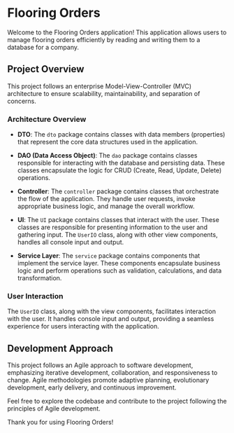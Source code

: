 # Flooring Orders

Welcome to the Flooring Orders application! This application allows users to manage flooring orders efficiently by reading and writing them to a database for a company.

## Project Overview

This project follows an enterprise Model-View-Controller (MVC) architecture to ensure scalability, maintainability, and separation of concerns.

### Architecture Overview

- **DTO**: The `dto` package contains classes with data members (properties) that represent the core data structures used in the application.

- **DAO (Data Access Object)**: The `dao` package contains classes responsible for interacting with the database and persisting data. These classes encapsulate the logic for CRUD (Create, Read, Update, Delete) operations.

- **Controller**: The `controller` package contains classes that orchestrate the flow of the application. They handle user requests, invoke appropriate business logic, and manage the overall workflow.

- **UI**: The `UI` package contains classes that interact with the user. These classes are responsible for presenting information to the user and gathering input. The `UserIO` class, along with other view components, handles all console input and output.

- **Service Layer**: The `service` package contains components that implement the service layer. These components encapsulate business logic and perform operations such as validation, calculations, and data transformation.

### User Interaction

The `UserIO` class, along with the view components, facilitates interaction with the user. It handles console input and output, providing a seamless experience for users interacting with the application.

## Development Approach

This project follows an Agile approach to software development, emphasizing iterative development, collaboration, and responsiveness to change. Agile methodologies promote adaptive planning, evolutionary development, early delivery, and continuous improvement.

Feel free to explore the codebase and contribute to the project following the principles of Agile development.

Thank you for using Flooring Orders!
